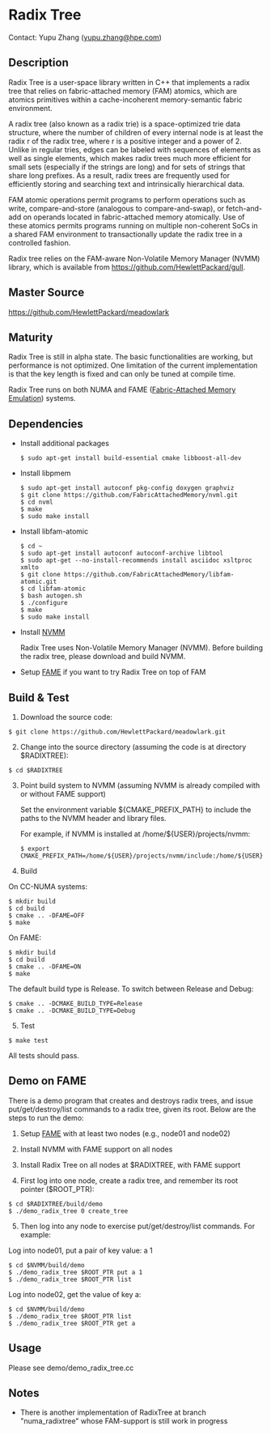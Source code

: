# Radix Tree

Contact: Yupu Zhang (yupu.zhang@hpe.com)

## Description
Radix Tree is a user-space library written in C++ that implements a radix tree that relies on
fabric-attached memory (FAM) atomics, which are atomics primitives within a cache-incoherent
memory-semantic fabric environment.

A radix tree (also known as a radix trie) is a space-optimized trie data structure, where the number
of children of every internal node is at least the radix r of the radix tree, where r is a positive
integer and a power of 2. Unlike in regular tries, edges can be labeled with sequences of elements
as well as single elements, which makes radix trees much more efficient for small sets (especially
if the strings are long) and for sets of strings that share long prefixes. As a result, radix trees
are frequently used for efficiently storing and searching text and intrinsically hierarchical data.

FAM atomic operations permit programs to perform operations such as write, compare-and-store
(analogous to compare-and-swap), or fetch-and-add on operands located in fabric-attached memory
atomically. Use of these atomics permits programs running on multiple non-coherent SoCs in a shared
FAM environment to transactionally update the radix tree in a controlled fashion.

Radix tree relies on the FAM-aware Non-Volatile Memory Manager (NVMM) library, which is available
from https://github.com/HewlettPackard/gull.

## Master Source

https://github.com/HewlettPackard/meadowlark

## Maturity

Radix Tree is still in alpha state. The basic functionalities are working, but performance is
not optimized. One limitation of the current implementation is that the key length is fixed and can
only be tuned at compile time.

Radix Tree runs on both NUMA and FAME ([Fabric-Attached Memory Emulation](guide-FAME.md)) systems.

## Dependencies

- Install additional packages

  ```
  $ sudo apt-get install build-essential cmake libboost-all-dev
  ```

- Install libpmem

  ```
  $ sudo apt-get install autoconf pkg-config doxygen graphviz
  $ git clone https://github.com/FabricAttachedMemory/nvml.git
  $ cd nvml
  $ make
  $ sudo make install
  ```

- Install libfam-atomic

  ```
  $ cd ~
  $ sudo apt-get install autoconf autoconf-archive libtool
  $ sudo apt-get --no-install-recommends install asciidoc xsltproc xmlto
  $ git clone https://github.com/FabricAttachedMemory/libfam-atomic.git
  $ cd libfam-atomic
  $ bash autogen.sh
  $ ./configure
  $ make
  $ sudo make install
  ```

- Install [NVMM](https://github.com/HewlettPackard/gull/blob/master/README.md)

  Radix Tree uses Non-Volatile Memory Manager (NVMM). Before building the radix tree, please
  download and build NVMM.

- Setup [FAME](https://github.com/HewlettPackard/mdc-toolkit/blob/master/guide-FAME.md) if you want to try Radix Tree on top of FAM

## Build & Test

1. Download the source code:

 ```
 $ git clone https://github.com/HewlettPackard/meadowlark.git
 ```

2. Change into the source directory (assuming the code is at directory $RADIXTREE):

 ```
 $ cd $RADIXTREE
 ```

3. Point build system to NVMM (assuming NVMM is already compiled with or without FAME support)
   
   Set the environment variable ${CMAKE_PREFIX_PATH} to include the 
   paths to the NVMM header and library files. 

   For example, if NVMM is installed at /home/${USER}/projects/nvmm:

   ```
   $ export CMAKE_PREFIX_PATH=/home/${USER}/projects/nvmm/include:/home/${USER}/projects/nvmm/build/src
   ```

4. Build

 On CC-NUMA systems:

 ```
 $ mkdir build
 $ cd build
 $ cmake .. -DFAME=OFF
 $ make
 ```

 On FAME:

 ```
 $ mkdir build
 $ cd build
 $ cmake .. -DFAME=ON
 $ make
 ```

 The default build type is Release. To switch between Release and Debug:
 ```
 $ cmake .. -DCMAKE_BUILD_TYPE=Release
 $ cmake .. -DCMAKE_BUILD_TYPE=Debug
 ```

5. Test

 ```
 $ make test
 ```
 All tests should pass.

## Demo on FAME

There is a demo program that creates and destroys radix trees, and issue put/get/destroy/list
commands to a radix tree, given its root. Below are the steps to run the demo:

1. Setup [FAME](https://github.com/HewlettPackard/mdc-toolkit/blob/master/guide-FAME.md) with at least two nodes (e.g., node01 and node02)

2. Install NVMM with FAME support on all nodes

3. Install Radix Tree on all nodes at $RADIXTREE, with FAME support

4. First log into one node, create a radix tree, and remember its root pointer ($ROOT_PTR):

 ```
 $ cd $RADIXTREE/build/demo
 $ ./demo_radix_tree 0 create_tree
 ```

5. Then log into any node to exercise put/get/destroy/list commands. For example:

 Log into node01, put a pair of key value: a 1

 ```
 $ cd $NVMM/build/demo
 $ ./demo_radix_tree $ROOT_PTR put a 1
 $ ./demo_radix_tree $ROOT_PTR list
 ```

 Log into node02, get the value of key a:
 ```
 $ cd $NVMM/build/demo
 $ ./demo_radix_tree $ROOT_PTR list
 $ ./demo_radix_tree $ROOT_PTR get a
 ```

## Usage

Please see demo/demo_radix_tree.cc

## Notes
- There is another implementation of RadixTree at branch "numa_radixtree" whose FAM-support is still
work in progress
